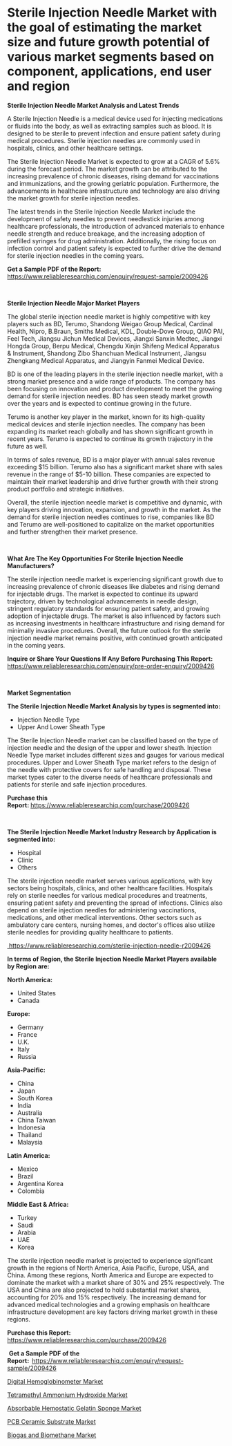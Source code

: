 <p><h1>Sterile Injection Needle Market with the goal of estimating the market size and future growth potential of various market segments based on component, applications, end user and region</h1></p><p><strong>Sterile Injection Needle Market Analysis and Latest Trends</strong></p>
<p><p>A Sterile Injection Needle is a medical device used for injecting medications or fluids into the body, as well as extracting samples such as blood. It is designed to be sterile to prevent infection and ensure patient safety during medical procedures. Sterile injection needles are commonly used in hospitals, clinics, and other healthcare settings.</p><p>The Sterile Injection Needle Market is expected to grow at a CAGR of 5.6% during the forecast period. The market growth can be attributed to the increasing prevalence of chronic diseases, rising demand for vaccinations and immunizations, and the growing geriatric population. Furthermore, the advancements in healthcare infrastructure and technology are also driving the market growth for sterile injection needles.</p><p>The latest trends in the Sterile Injection Needle Market include the development of safety needles to prevent needlestick injuries among healthcare professionals, the introduction of advanced materials to enhance needle strength and reduce breakage, and the increasing adoption of prefilled syringes for drug administration. Additionally, the rising focus on infection control and patient safety is expected to further drive the demand for sterile injection needles in the coming years.</p></p>
<p><strong>Get a Sample PDF of the Report:&nbsp;</strong> <a href="https://www.reliableresearchiq.com/enquiry/request-sample/2009426">https://www.reliableresearchiq.com/enquiry/request-sample/2009426</a></p>
<p>&nbsp;</p>
<p><strong>Sterile Injection Needle Major Market Players</strong></p>
<p><p>The global sterile injection needle market is highly competitive with key players such as BD, Terumo, Shandong Weigao Group Medical, Cardinal Health, Nipro, B.Braun, Smiths Medical, KDL, Double-Dove Group, QIAO PAI, Feel Tech, Jiangsu Jichun Medical Devices, Jiangxi Sanxin Medtec, Jiangxi Hongda Group, Berpu Medical, Chengdu Xinjin Shifeng Medical Apparatus & Instrument, Shandong Zibo Shanchuan Medical Instrument, Jiangsu Zhengkang Medical Apparatus, and Jiangyin Fanmei Medical Device.</p><p>BD is one of the leading players in the sterile injection needle market, with a strong market presence and a wide range of products. The company has been focusing on innovation and product development to meet the growing demand for sterile injection needles. BD has seen steady market growth over the years and is expected to continue growing in the future.</p><p>Terumo is another key player in the market, known for its high-quality medical devices and sterile injection needles. The company has been expanding its market reach globally and has shown significant growth in recent years. Terumo is expected to continue its growth trajectory in the future as well.</p><p>In terms of sales revenue, BD is a major player with annual sales revenue exceeding $15 billion. Terumo also has a significant market share with sales revenue in the range of $5-10 billion. These companies are expected to maintain their market leadership and drive further growth with their strong product portfolio and strategic initiatives.</p><p>Overall, the sterile injection needle market is competitive and dynamic, with key players driving innovation, expansion, and growth in the market. As the demand for sterile injection needles continues to rise, companies like BD and Terumo are well-positioned to capitalize on the market opportunities and further strengthen their market presence.</p></p>
<p>&nbsp;</p>
<p><strong>What Are The Key Opportunities For Sterile Injection Needle Manufacturers?</strong></p>
<p><p>The sterile injection needle market is experiencing significant growth due to increasing prevalence of chronic diseases like diabetes and rising demand for injectable drugs. The market is expected to continue its upward trajectory, driven by technological advancements in needle design, stringent regulatory standards for ensuring patient safety, and growing adoption of injectable drugs. The market is also influenced by factors such as increasing investments in healthcare infrastructure and rising demand for minimally invasive procedures. Overall, the future outlook for the sterile injection needle market remains positive, with continued growth anticipated in the coming years.</p></p>
<p><strong>Inquire or Share Your Questions If Any Before Purchasing This Report:</strong> <a href="https://www.reliableresearchiq.com/enquiry/pre-order-enquiry/2009426">https://www.reliableresearchiq.com/enquiry/pre-order-enquiry/2009426</a></p>
<p>&nbsp;</p>
<p><strong>Market Segmentation</strong></p>
<p><strong>The Sterile Injection Needle Market Analysis by types is segmented into:</strong></p>
<p><ul><li>Injection Needle Type</li><li>Upper And Lower Sheath Type</li></ul></p>
<p><p>The Sterile Injection Needle market can be classified based on the type of injection needle and the design of the upper and lower sheath. Injection Needle Type market includes different sizes and gauges for various medical procedures. Upper and Lower Sheath Type market refers to the design of the needle with protective covers for safe handling and disposal. These market types cater to the diverse needs of healthcare professionals and patients for sterile and safe injection procedures.</p></p>
<p><strong>Purchase this Report:&nbsp;</strong><a href="https://www.reliableresearchiq.com/purchase/2009426">https://www.reliableresearchiq.com/purchase/2009426</a></p>
<p>&nbsp;</p>
<p><strong>The Sterile Injection Needle Market Industry Research by Application is segmented into:</strong></p>
<p><ul><li>Hospital</li><li>Clinic</li><li>Others</li></ul></p>
<p><p>The sterile injection needle market serves various applications, with key sectors being hospitals, clinics, and other healthcare facilities. Hospitals rely on sterile needles for various medical procedures and treatments, ensuring patient safety and preventing the spread of infections. Clinics also depend on sterile injection needles for administering vaccinations, medications, and other medical interventions. Other sectors such as ambulatory care centers, nursing homes, and doctor's offices also utilize sterile needles for providing quality healthcare to patients.</p></p>
<p><a href="https://www.reliableresearchiq.com/sterile-injection-needle-r2009426">&nbsp;https://www.reliableresearchiq.com/sterile-injection-needle-r2009426</a></p>
<p><strong>In terms of Region, the Sterile Injection Needle Market Players available by Region are:</strong></p>
<p>
    <p> <strong> North America: </strong>
        <ul>
            <li>United States</li>
            <li>Canada</li>
        </ul>
        </p> 
    <p> <strong> Europe: </strong>
        <ul>
            <li>Germany</li>
            <li>France</li>
            <li>U.K.</li>
            <li>Italy</li>
            <li>Russia</li>
        </ul>
        </p> 
    <p> <strong> Asia-Pacific: </strong>
        <ul>
            <li>China</li>
            <li>Japan</li>
            <li>South Korea</li>
            <li>India</li>
            <li>Australia</li>
            <li>China Taiwan</li>
            <li>Indonesia</li>
            <li>Thailand</li>
            <li>Malaysia</li>
        </ul>
        </p> 
    <p> <strong> Latin America: </strong>
        <ul>
            <li>Mexico</li>
            <li>Brazil</li>
            <li>Argentina Korea</li>
            <li>Colombia</li>
        </ul>
        </p> 
    <p> <strong> Middle East & Africa: </strong>
        <ul>
            <li>Turkey</li>
            <li>Saudi</li>
            <li>Arabia</li>
            <li>UAE</li>
            <li>Korea</li>
        </ul>
    </p>
    </p>
<p><p>The sterile injection needle market is projected to experience significant growth in the regions of North America, Asia Pacific, Europe, USA, and China. Among these regions, North America and Europe are expected to dominate the market with a market share of 30% and 25% respectively. The USA and China are also projected to hold substantial market shares, accounting for 20% and 15% respectively. The increasing demand for advanced medical technologies and a growing emphasis on healthcare infrastructure development are key factors driving market growth in these regions.</p></p>
<p><strong>Purchase this Report: </strong><a href="https://www.reliableresearchiq.com/purchase/2009426">https://www.reliableresearchiq.com/purchase/2009426</a></p>
<p>&nbsp;<strong>Get a Sample PDF of the Report:&nbsp;&nbsp;</strong><a href="https://www.reliableresearchiq.com/enquiry/request-sample/2009426">https://www.reliableresearchiq.com/enquiry/request-sample/2009426</a></p>
<p><strong></strong></p>
<p><p><a href="https://github.com/msLonKoss78/Market-Research-Report-List-1/blob/main/digital-hemoglobinometer-market.md">Digital Hemoglobinometer Market</a></p><p><a href="https://www.linkedin.com/pulse/tetramethyl-ammonium-hydroxide-market-global-regional-analysis-i4qse?trackingId=%2FiCMtOo8TmixSUks5ag4QA%3D%3D">Tetramethyl Ammonium Hydroxide Market</a></p><p><a href="https://github.com/lairestrong/Market-Research-Report-List-1/blob/main/absorbable-hemostatic-gelatin-sponge-market.md">Absorbable Hemostatic Gelatin Sponge Market</a></p><p><a href="https://www.linkedin.com/pulse/pcb-ceramic-subs-intelligence-hive-kdfbc?trackingId=cd8I6QDFTQiPFfK2%2F%2BHvLw%3D%3D">PCB Ceramic Substrate Market</a></p><p><a href="https://www.linkedin.com/pulse/insights-biogas-revidease-m8gge?trackingId=%2Fgk8EOjBSUm458BcSsjk8g%3D%3D">Biogas and Biomethane Market</a></p></p>